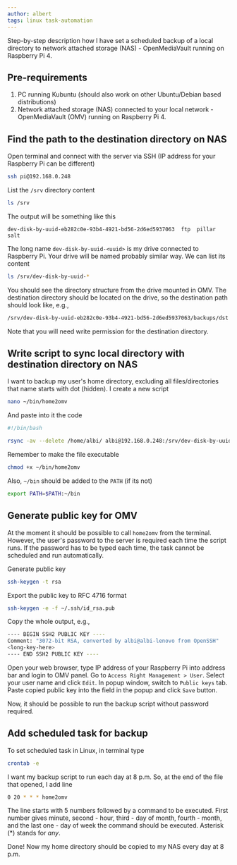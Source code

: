 ```yaml
---
author: albert
tags: linux task-automation
---
```

Step-by-step description how I have set a scheduled backup of a local directory to network attached storage (NAS) - OpenMediaVault running on Raspberry Pi 4.
<!--more-->

## Pre-requirements
1. PC running Kubuntu (should also work on other Ubuntu/Debian based distributions)
1. Network attached storage (NAS) connected to your local network - OpenMediaVault (OMV) running on Raspberry Pi 4.

## Find the path to the destination directory on NAS

Open terminal and connect with the server via SSH (IP address for your Raspberry Pi can be different)
```bash
ssh pi@192.168.0.248
```

List the ```/srv``` directory content
```bash
ls /srv
```

The output will be something like this
```
dev-disk-by-uuid-eb282c0e-93b4-4921-bd56-2d6ed5937063  ftp  pillar  salt
```

The long name ```dev-disk-by-uuid-<uuid>``` is my drive connected to Raspberry Pi. Your drive will be named probably similar way. We can list its content
```bash
ls /srv/dev-disk-by-uuid-*
```

You should see the directory structure  from the drive mounted in OMV. The destination directory should be located on the drive, so the destination path should look like, e.g.,
```bash
/srv/dev-disk-by-uuid-eb282c0e-93b4-4921-bd56-2d6ed5937063/backups/dst
```

Note that you will need write permission for the destination directory.

## Write script to sync local directory with destination directory on NAS

I want to backup my user's home directory, excluding all files/directories that name starts with dot (hidden). I create a new script
```bash
nano ~/bin/home2omv
```

And paste into it the code
```bash
#!/bin/bash

rsync -av --delete /home/albi/ albi@192.168.0.248:/srv/dev-disk-by-uuid-eb282c0e-93b4-4921-bd56-2d6ed5937063/Albert/backups/home/albi --exclude '.*'
```

Remember to make the file executable
```bash
chmod +x ~/bin/home2omv
```

Also, ```~/bin``` should be added to the ```PATH``` (if its not)
```bash
export PATH=$PATH:~/bin
```

## Generate public key for OMV

At the moment it should be possible to call ```home2omv``` from the terminal. However, the user's password to the server is required each time the script runs. If the password has to be typed each time, the task cannot be scheduled and run automatically. 

Generate public key
```bash
ssh-keygen -t rsa
```

Export the public key to RFC 4716 format
```bash
ssh-keygen -e -f ~/.ssh/id_rsa.pub
```

Copy the whole output, e.g.,
```bash
---- BEGIN SSH2 PUBLIC KEY ----
Comment: "3072-bit RSA, converted by albi@albi-lenovo from OpenSSH"
<long-key-here>
---- END SSH2 PUBLIC KEY ----
```

Open your web browser, type IP address of your Raspberry Pi into address bar and login to OMV panel. Go to ```Access Right Management > User```.  Select your user name and click ```Edit```. In popup window, switch to ```Public keys``` tab. Paste copied public key into the field in the popup and click ```Save``` button.

Now, it should be possible to run the backup script without password required.

## Add scheduled task for backup

To set scheduled task in Linux, in terminal type
```bash
crontab -e
```

I want my backup script to run each day at 8 p.m. So, at the end of the file that opened, I add line
```bash
0 20 * * * home2omv
```

The line starts with 5 numbers followed by a command to be executed. First number gives minute, second - hour, third - day of month, fourth - month, and the last one - day of week the command should be executed. Asterisk (\*) stands for *any*.

Done! Now my home directory should be copied to my NAS every day at 8 p.m.
